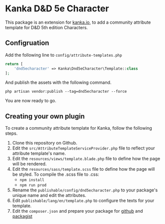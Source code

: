 # Kanka D&D 5e Character

This package is an extension for [kanka.io](https://kanka.io), to add a community attribute template for D&D 5th edition Characters.

## Configruation

Add the following line to `config/attribute-templates.php` 
```php
return [
    'dnd5echaracter' => Kanka\Dnd5eCharacter\Template::class
];
```

And publish the assets with the following command.
```
php artisan vendor:publish --tag=dnd5echaracter --force
```

You are now ready to go.

## Creating your own plugin

To create a community attribute template for Kanka, follow the following steps.

1. Clone this repository on Github.
2. Edit the `src/AttributeTemplateServiceProvider.php` file to reflect your attribute template's name.
3. Edit the `resources/views/template.blade.php` file to define how the page will be rendered.
4. Edit the `resources/sass/template.scss` file to define how the page will be styled. To compile the .scss file to .css:
    * `npm install`
    * `npm run prod`
5. Rename the `publishable/config/dnd5echaracter.php` to your package's unique name and edit the attributes.
6. Edit `publishable/lang/en/template.php` to configure the texts for your template.
7. Edit the `composer.json` and prepare your package for [github](https://github.com) and [packagist](https://packagist.org)
